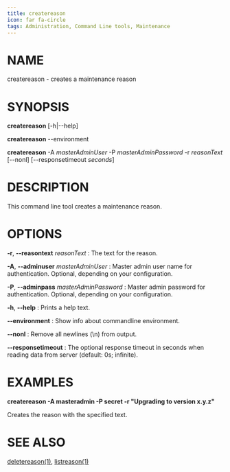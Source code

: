 ```yaml
---
title: createreason
icon: far fa-circle
tags: Administration, Command Line tools, Maintenance
---
```


# NAME

createreason - creates a maintenance reason

# SYNOPSIS

**createreason** [-h|--help]

**createreason** --environment

**createreason** -A *masterAdminUser* -P *masterAdminPassword* -r *reasonText* [--nonl] [--responsetimeout *seconds*]

# DESCRIPTION

This command line tool creates a maintenance reason.

# OPTIONS

**-r**, **--reasontext** *reasonText*
: The text for the reason.

**-A**, **--adminuser** *masterAdminUser*
: Master admin user name for authentication. Optional, depending on your configuration.

**-P**, **--adminpass** *masterAdminPassword*
: Master admin password for authentication. Optional, depending on your configuration.

**-h**, **--help**
: Prints a help text.

**--environment**
: Show info about commandline environment.

**--nonl**
: Remove all newlines (\\n) from output.

**--responsetimeout**
: The optional response timeout in seconds when reading data from server (default: 0s; infinite).

# EXAMPLES

**createreason -A masteradmin -P secret -r "Upgrading to version x.y.z"**

Creates the reason with the specified text.

# SEE ALSO

[deletereason(1)](deletereason), [listreason(1)](listreason)
